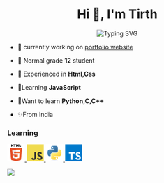 <h1 align="center">Hi 👋, I'm Tirth</h1>
<p align="center"
<a href="https://git.io/typing-svg"><img src="https://readme-typing-svg.demolab.com?font=Fira+Code&weight=600&size=30&duration=2500&pause=1000&center=true&width=435&lines=frontend+developer+;high+school+student" align="centre" alt="Typing SVG" /></a>
</p>

- 🔭 currently working on <a href="https://tirthpatel.ga">portfolio website</a>

- 📗 Normal grade **12** student

- 📙 Experienced in **Html,Css**

- 📕Learning **JavaScript**

- 📘Want to learn **Python,C,C++**

- ✨From India 


<p align="left">
</p>
<h3 align="left">Learning</h3>
<p align="left"> <a href="https://www.w3schools.com/css/" target="_blank" rel="noreferrer"> <img src="https://raw.githubusercontent.com/devicons/devicon/master/icons/html5/html5-original-wordmark.svg" alt="html5" width="40" height="40"/> </a> <a href="https://developer.mozilla.org/en-US/docs/Web/JavaScript" target="_blank" rel="noreferrer"> <img src="https://raw.githubusercontent.com/devicons/devicon/master/icons/javascript/javascript-original.svg" alt="javascript" width="40" height="40"/> </a> <a href="https://www.python.org" target="_blank" rel="noreferrer"> <img src="https://raw.githubusercontent.com/devicons/devicon/master/icons/python/python-original.svg" alt="python" width="40" height="40"/> </a> <a href="https://www.typescriptlang.org/" target="_blank" rel="noreferrer"> <img src="https://raw.githubusercontent.com/devicons/devicon/master/icons/typescript/typescript-original.svg" alt="typescript" width="40" height="40"/> </a> </p>

<a href="https://discord.com/users/831051078954909696"><img src="https://discord.c99.nl/widget/theme-3/831051078954909696.png"/></a> 
